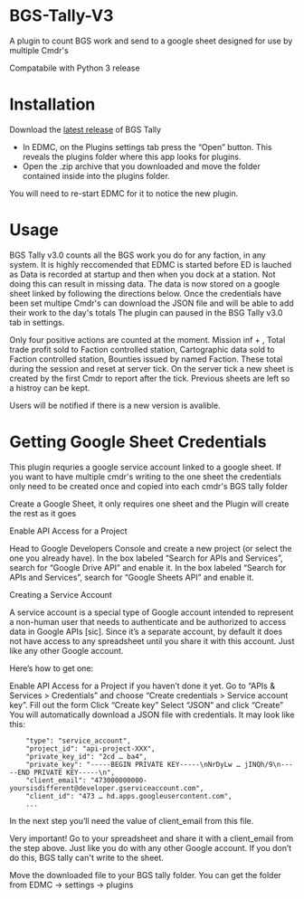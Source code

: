 # BGS-Tally-V3
A plugin to count BGS work and send to a google sheet
designed for use by multiple Cmdr's

Compatabile with Python 3 release

# Installation
Download the [latest release](https://github.com/tezw21/BGS-Tally-V3/releases/tag/3.0) of BGS Tally
 - In EDMC, on the Plugins settings tab press the “Open” button. This reveals the plugins folder where this app looks for plugins.
 - Open the .zip archive that you downloaded and move the folder contained inside into the plugins folder.

You will need to re-start EDMC for it to notice the new plugin.

# Usage
BGS Tally v3.0 counts all the BGS work you do for any faction, in any system.
It is highly reccomended that EDMC is started before ED is lauched as Data is recorded at startup and then when you dock at a station. Not doing this can result in missing data.
The data is now stored on a google sheet linked by following the directions below.
Once the credentials have been set multipe Cmdr's can download the JSON file and will be able to add their work to the day's totals
The plugin can paused in the BSG Tally v3.0 tab in settings.

Only four positive actions are counted at the moment. Mission inf + , Total trade profit sold to Faction controlled station, Cartographic data sold to Faction controlled station, Bounties issued by named Faction. These total during the session and reset at server tick.
On the server tick a new sheet is created by the first Cmdr to report after the tick. Previous sheets are left so a histroy can be kept. 

Users will be notified if there is a new version is avalible.

# Getting Google Sheet Credentials
This plugin requries a google service account linked to a google sheet.
If you want to have multiple cmdr's writing to the one sheet the credentials only need to be created once and copied into each cmdr's BGS tally folder

Create a Google Sheet, it only requires one sheet and the Plugin will create the rest as it goes

Enable API Access for a Project

Head to Google Developers Console and create a new project (or select the one you already have).
In the box labeled “Search for APIs and Services”, search for “Google Drive API” and enable it.
In the box labeled “Search for APIs and Services”, search for “Google Sheets API” and enable it.

Creating a Service Account

A service account is a special type of Google account intended to represent a non-human user that needs to authenticate and be authorized to access data in Google APIs [sic].
Since it’s a separate account, by default it does not have access to any spreadsheet until you share it with this account. Just like any other Google account.

Here’s how to get one:

Enable API Access for a Project if you haven’t done it yet.
Go to “APIs & Services > Credentials” and choose “Create credentials > Service account key”.
Fill out the form
Click “Create key”
Select “JSON” and click “Create”
You will automatically download a JSON file with credentials. It may look like this:

```
    "type": "service_account",
    "project_id": "api-project-XXX",
    "private_key_id": "2cd … ba4",
    "private_key": "-----BEGIN PRIVATE KEY-----\nNrDyLw … jINQh/9\n-----END PRIVATE KEY-----\n",
    "client_email": "473000000000-yoursisdifferent@developer.gserviceaccount.com",
    "client_id": "473 … hd.apps.googleusercontent.com",
    ...
```

In the next step you’ll need the value of client_email from this file.

Very important! Go to your spreadsheet and share it with a client_email from the step above. Just like you do with any other Google account. If you don’t do this, BGS tally can't write to the sheet.

Move the downloaded file to your BGS tally folder. You can get the folder from EDMC -> settings -> plugins
